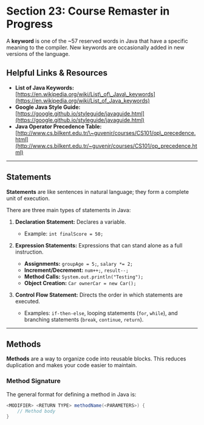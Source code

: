 # Section 23: Course Remaster in Progress


A **keyword** is one of the \~57 reserved words in Java that have a specific meaning to the compiler. New keywords are occasionally added in new versions of the language.

## Helpful Links & Resources

  * **List of Java Keywords:** [https://en.wikipedia.org/wiki/List\_of\_Java\_keywords](https://en.wikipedia.org/wiki/List_of_Java_keywords)
  * **Google Java Style Guide:** [https://google.github.io/styleguide/javaguide.html](https://google.github.io/styleguide/javaguide.html)
  * **Java Operator Precedence Table:** [http://www.cs.bilkent.edu.tr/\~guvenir/courses/CS101/op\_precedence.html](http://www.cs.bilkent.edu.tr/~guvenir/courses/CS101/op_precedence.html)

-----

## Statements

**Statements** are like sentences in natural language; they form a complete unit of execution.

There are three main types of statements in Java:

1.  **Declaration Statement:** Declares a variable.

      * Example: `int finalScore = 50;`

2.  **Expression Statements:** Expressions that can stand alone as a full instruction.

      * **Assignments:** `groupAge = 5;`, `salary *= 2;`
      * **Increment/Decrement:** `num++;`, `result--;`
      * **Method Calls:** `System.out.println("Testing");`
      * **Object Creation:** `Car ownerCar = new Car();`

3.  **Control Flow Statement:** Directs the order in which statements are executed.

      * Examples: `if-then-else`, looping statements (`for`, `while`), and branching statements (`break`, `continue`, `return`).

-----

## Methods

**Methods** are a way to organize code into reusable blocks. This reduces duplication and makes your code easier to maintain.

### Method Signature

The general format for defining a method in Java is:

```java
<MODIFIER> <RETURN TYPE> methodName(<PARAMETERS>) {
    // Method body
}
```
